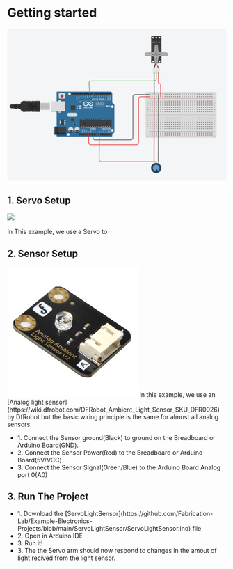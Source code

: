 
# Getting started
<img src="https://github.com/Fabrication-Lab/Example-Electronics-Projects/blob/main/ServoLightSensor/Servo%20Light%20Sensor%20Circuit%20Diagram.png" style="width:800px;height:auto;">

## 1. Servo Setup
<img src="https://cdn.shopify.com/s/files/1/2311/3697/products/sg92r-digital-micro-servo-carbon-fiberglass-gear-arm-set-motors-towerpro-cool-components-615_800x600.jpg" style="width:300px;height:auto;">

In This example, we use a Servo to 

## 2. Sensor Setup

<img src="https://raw.githubusercontent.com/DFRobot/DFRobotMediaWikiImage/master/Image/DFR0026.JPG" style="width:300px;height:auto;">
In this example, we use an [Analog light sensor](https://wiki.dfrobot.com/DFRobot_Ambient_Light_Sensor_SKU_DFR0026) by DfRobot but the basic wiring principle is the same for almost all analog sensors. 



 <ul>
  <li>1. Connect the Sensor ground(Black) to ground on the Breadboard or Arduino Board(GND).</li>
  <li>2. Connect the Sensor Power(Red) to the Breadboard or Arduino Board(5V/VCC) </li>
  <li>3. Connect the Sensor Signal(Green/Blue) to the Arduino Board Analog port 0(A0)</li>
</ul> 

## 3. Run The Project

 <ul>
  <li>1. Download the [ServoLightSensor](https://github.com/Fabrication-Lab/Example-Electronics-Projects/blob/main/ServoLightSensor/ServoLightSensor.ino)  file</li>
  <li>2. Open in Arduino IDE</li>
  <li>3. Run it!</li>
  <li>3. The the Servo arm should now respond to changes in the amout of light recived from the light sensor.</li>
</ul> 






